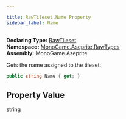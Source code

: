 ```yaml
---

title: RawTileset.Name Property
sidebar_label: Name
---
```

**Declaring Type:** [RawTileset](../)  
**Namespace:** [MonoGame.Aseprite.RawTypes](../../)  
**Assembly:** MonoGame.Aseprite

Gets the name assigned to the tileset.

```csharp
public string Name { get; }
```

## Property Value

string


